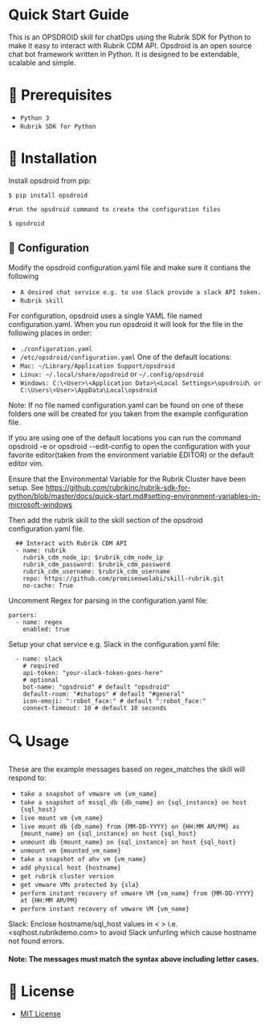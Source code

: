 # Quick Start Guide 

This is an OPSDROID skill for chatOps using the Rubrik SDK for Python to make it easy to interact with Rubrik CDM API. Opsdroid is an open source chat bot framework written in Python. It is designed to be extendable, scalable and simple.


# :traffic_light: Prerequisites

* `Python 3`
* `Rubrik SDK for Python`

# :hammer: Installation

Install opsdroid from pip:

```
$ pip install opsdroid

#run the opsdroid command to create the configuration files

$ opsdroid
```

## :blue_book: Configuration
Modify the opsdroid configuration.yaml file and make sure it contians the following 
* `A desired chat service e.g. to use Slack provide a slack API token.`
* `Rubrik skill`

For configuration, opsdroid uses a single YAML file named configuration.yaml. When you run opsdroid it will look for the file in the following places in order:

* `./configuration.yaml`
* `/etc/opsdroid/configuration.yaml`
One of the default locations:
* `Mac: ~/Library/Application Support/opsdroid`
* `Linux: ~/.local/share/opsdroid` or `~/.config/opsdroid`
* `Windows: C:\<User>\<Application Data>\<Local Settings>\opsdroid\ or  C:\Users\<User>\AppData\Local\opsdroid`

Note: If no file named configuration.yaml can be found on one of these folders one will be created for you taken from the example configuration file.

If you are using one of the default locations you can run the command opsdroid -e or opsdroid --edit-config to open the configuration with your favorite editor(taken from the environment variable EDITOR) or the default editor vim.

Ensure that the Environmental Variable for the Rubrik Cluster have been setup. See https://github.com/rubrikinc/rubrik-sdk-for-python/blob/master/docs/quick-start.md#setting-environment-variables-in-microsoft-windows

Then add the rubrik skill to the skill section of the opsdroid configuration.yaml file.
```
  ## Interact with Rubrik CDM API
  - name: rubrik
    rubrik_cdm_node_ip: $rubrik_cdm_node_ip
    rubrik_cdm_password: $rubrik_cdm_password
    rubrik_cdm_username: $rubrik_cdm_username
    repo: https://github.com/promiseowolabi/skill-rubrik.git
    no-cache: True
```
Uncomment Regex for parsing in the configuration.yaml file:
```
parsers:
  - name: regex
    enabled: true
```
Setup your chat service e.g. Slack in the configuration.yaml file:
```
  - name: slack
    # required
    api-token: "your-slack-token-goes-here"
    # optional
    bot-name: "opsdroid" # default "opsdroid"
    default-room: "#chatops" # default "#general"
    icon-emoji: ":robot_face:" # default ":robot_face:"
    connect-timeout: 10 # default 10 seconds
```

# :mag: Usage

These are the example messages based on regex_matches the skill will respond to:

* `take a snapshot of vmware vm {vm_name}`
* `take a snapshot of mssql_db {db_name} on {sql_instance} on host {sql_host}`
* `live mount vm {vm_name}`
* `live mount db {db_name} from {MM-DD-YYYY} on {HH:MM AM/PM} as {mount_name} on {sql_instance} on host {sql_host}`
* `unmount db {mount_name} on {sql_instance} on host {sql_host}`
* `unmount vm {mounted_vm_name}`
* `take a snapshot of ahv vm {vm_name}`
* `add physical host {hostname}`
* `get rubrik cluster version`
* `get vmware VMs protected by {sla}`
* `perform instant recovery of vmware VM {vm_name} from {MM-DD-YYYY} at {HH:MM AM/PM}`
* `perform instant recovery of vmware VM {vm_name}`

Slack: Enclose hostname/sql_host values in < > i.e. <sqlhost.rubrikdemo.com> to avoid Slack unfurling which cause hostname not found errors.

#### Note: The messages must match the syntax above including letter cases.

# :pushpin: License

* [MIT License](LICENSE)

